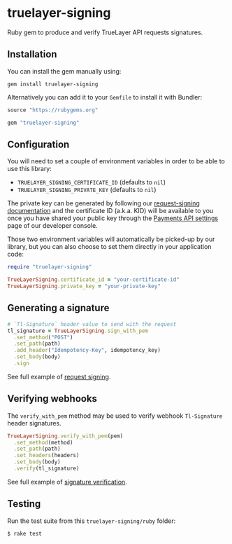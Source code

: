 # truelayer-signing

Ruby gem to produce and verify TrueLayer API requests signatures.

## Installation

You can install the gem manually using:

```shell
gem install truelayer-signing
```

Alternatively you can add it to your `Gemfile` to install it with Bundler:

```ruby
source "https://rubygems.org"

gem "truelayer-signing"
```

## Configuration

You will need to set a couple of environment variables in order to be able to use this library:

* `TRUELAYER_SIGNING_CERTIFICATE_ID` (defaults to `nil`)
* `TRUELAYER_SIGNING_PRIVATE_KEY` (defaults to `nil`)

The private key can be generated by following our [request-signing documentation] and the
certificate ID (a.k.a. KID) will be available to you once you have shared your public key through
the [Payments API settings] page of our developer console.

Those two environment variables will automatically be picked-up by our library, but you can also
choose to set them directly in your application code:

```ruby
require "truelayer-signing"

TrueLayerSigning.certificate_id = "your-certificate-id"
TrueLayerSigning.private_key = "your-private-key"
```

## Generating a signature

```ruby
# `Tl-Signature` header value to send with the request
tl_signature = TrueLayerSigning.sign_with_pem
  .set_method("POST")
  .set_path(path)
  .add_header("Idempotency-Key", idempotency_key)
  .set_body(body)
  .sign
```

See full example of [request signing].

## Verifying webhooks

The `verify_with_pem` method may be used to verify webhook `Tl-Signature` header signatures.

```ruby
TrueLayerSigning.verify_with_pem(pem)
  .set_method(method)
  .set_path(path)
  .set_headers(headers)
  .set_body(body)
  .verify(tl_signature)
```

See full example of [signature verification].

## Testing

Run the test suite from this `truelayer-signing/ruby` folder:

```sh
$ rake test
```

[request-signing documentation]: https://docs.truelayer.com/docs/sign-your-requests-for-payments-v3#generate-a-signing-key-pair
[Payments API settings]: https://console.truelayer.com/payments/v3/settings
[request signing]: examples/sign-request
[signature verification]: examples/webhook-server
